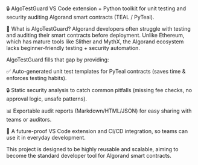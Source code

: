 🔒 AlgoTestGuard
VS Code extension + Python toolkit for unit testing and security auditing Algorand smart contracts (TEAL / PyTeal).

🚀 What is AlgoTestGuard?
Algorand developers often struggle with testing and auditing their smart contracts before deployment. Unlike Ethereum, which has mature tools like Slither and MythX, the Algorand ecosystem lacks beginner-friendly testing + security automation.

AlgoTestGuard fills that gap by providing:

✅ Auto-generated unit test templates for PyTeal contracts (saves time & enforces testing habits).

🔒 Static security analysis to catch common pitfalls (missing fee checks, no approval logic, unsafe patterns).

📊 Exportable audit reports (Markdown/HTML/JSON) for easy sharing with teams or auditors.

🧩 A future-proof VS Code extension and CI/CD integration, so teams can use it in everyday development.

This project is designed to be highly reusable and scalable, aiming to become the standard developer tool for Algorand smart contracts.

